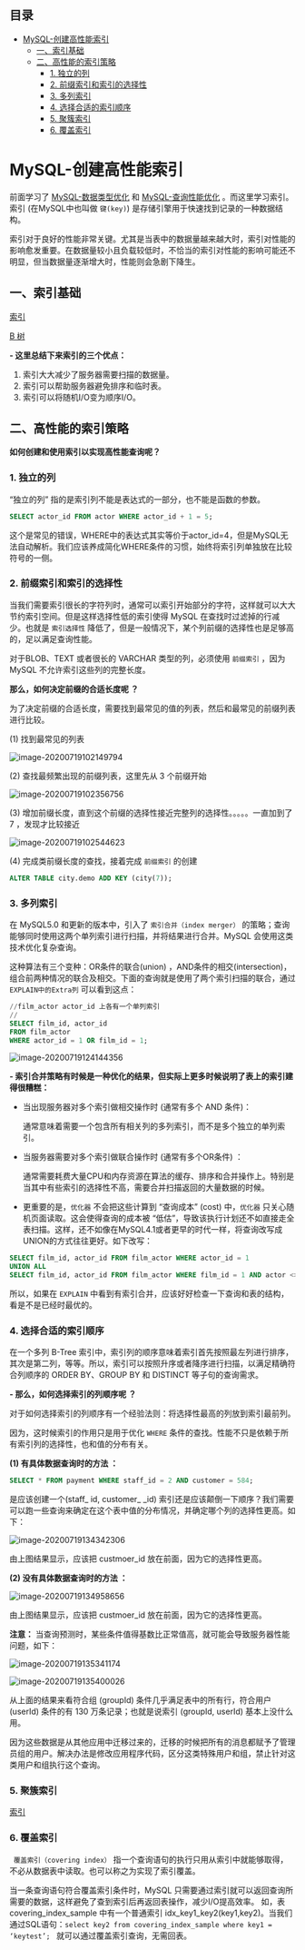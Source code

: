 ## 目录

- [MySQL-创建高性能索引](#mysql--------)
  * [一、索引基础](#------)
  * [二、高性能的索引策略](#----------)
    + [1. 独立的列](#1-----)
    + [2. 前缀索引和索引的选择性](#2------------)
    + [3. 多列索引](#3-----)
    + [4. 选择合适的索引顺序](#4----------)
    + [5. 聚簇索引](#5-----)
    + [6. 覆盖索引](#6-----)



# MySQL-创建高性能索引

前面学习了  [MySQL-数据类型优化]((https://onlythepiano.github.io/mysql-数据类型优化/))  和  [MySQL-查询性能优化](https://onlythepiano.github.io/mysql-查询性能优化/) 。而这里学习索引。索引 (在MySQL中也叫做 `键(key)`) 是存储引擎用于快速找到记录的一种数据结构。

索引对于良好的性能非常关键。尤其是当表中的数据量越来越大时，索引对性能的影响愈发重要。在数据量较小且负载较低时，不恰当的索引对性能的影响可能还不明显，但当数据量逐渐增大时，性能则会急剧下降生。

## 一、索引基础

[索引](https://onlythepiano.github.io/索引/)

[B 树](https://onlythepiano.github.io/b树/)

**- 这里总结下来索引的三个优点：**

1. 索引大大减少了服务器需要扫描的数据量。
2. 索引可以帮助服务器避免排序和临时表。
3. 索引可以将随机I/O变为顺序I/O。



## 二、高性能的索引策略

**如何创建和使用索引以实现高性能查询呢？**



### 1. 独立的列

“独立的列” 指的是索引列不能是表达式的一部分，也不能是函数的参数。

~~~sql
SELECT actor_id FROM actor WHERE actor_id + 1 = 5;
~~~

这个是常见的错误，WHERE中的表达式其实等价于actor_id=4，但是MySQL无法自动解析。我们应该养成简化WHERE条件的习惯，始终将索引列单独放在比较符号的一侧。



### 2. 前缀索引和索引的选择性

当我们需要索引很长的字符列时，通常可以索引开始部分的字符，这样就可以大大节约索引空间。但是这样选择性低的索引使得 MySQL 在查找时过滤掉的行减少。也就是 `索引选择性` 降低了，但是一般情况下，某个列前缀的选择性也是足够高的，足以满足查询性能。


对于BLOB、TEXT 或者很长的 VARCHAR 类型的列，必须使用 `前缀索引` ，因为 MySQL 不允许索引这些列的完整长度。



**那么，如何决定前缀的合适长度呢 ？**

为了决定前缀的合适长度，需要找到最常见的值的列表，然后和最常见的前缀列表进行比较。

(1) 找到最常见的列表

![image-20200719102149794](https://github.com/OnlyThePiano/Notes/blob/master/images/image-20200719102149794.png)

(2) 查找最频繁出现的前缀列表，这里先从 3 个前缀开始

 ![image-20200719102356756](https://github.com/OnlyThePiano/Notes/blob/master/images/image-20200719102356756.png)

(3) 增加前缀长度，直到这个前缀的选择性接近完整列的选择性。。。。。一直加到了 7 ，发现才比较接近

![image-20200719102544623](https://github.com/OnlyThePiano/Notes/blob/master/images/image-20200719102544623.png)

(4) 完成类前缀长度的查找，接着完成 `前缀索引` 的创建

~~~sql
ALTER TABLE city.demo ADD KEY (city(7));
~~~



### 3. 多列索引

在 MySQL5.0 和更新的版本中，引入了 `索引合并（index merger）` 的策略；查询能够同时使用这两个单列索引进行扫描，并将结果进行合并。MySQL 会使用这类技术优化复杂查询。

这种算法有三个变种：OR条件的联合(union) ，AND条件的相交(intersection)，组合前两种情况的联合及相交。下面的查询就是使用了两个索引扫描的联合，通过 `EXPLAIN中的Extra列` 可以看到这点：

~~~sql
//film_actor actor_id 上各有一个单列索引
//
SELECT film_id, actor_id
FROM film_actor
WHERE actor_id = 1 OR film_id = 1;
~~~

![image-20200719124144356](https://github.com/OnlyThePiano/Notes/blob/master/images/image-20200719124144356.png)

**- 索引合并策略有时候是一种优化的结果，但实际上更多时候说明了表上的索引建得很糟糕：**

* 当出现服务器对多个索引做相交操作时 (通常有多个 AND 条件)：

  通常意味着需要一个包含所有相关列的多列索引，而不是多个独立的单列索引。

* 当服务器需要对多个索引做联合操作时 (通常有多个OR条件) ：

  通常需要耗费大量CPU和内存资源在算法的缓存、排序和合并操作上。特别是当其中有些索引的选择性不高，需要合并扫描返回的大量数据的时候。

* 更重要的是，`优化器` 不会把这些计算到 “查询成本” (cost) 中，`优化器` 只关心随机页面读取。这会使得查询的成本被 “低估”，导致该执行计划还不如直接走全表扫描。这样，还不如像在MySQL4.1或者更早的时代一样，将查询改写成UNION的方式往往更好。如下改写：

~~~sql
SELECT film_id, actor_id FROM film_actor WHERE actor_id = 1
UNION ALL
SELECT film_id, actor_id FROM film_actor WHERE film_id = 1 AND actor <> 1;
~~~



所以，如果在 `EXPLAIN` 中看到有索引合并，应该好好检查一下查询和表的结构，看是不是已经时最优的。



### 4. 选择合适的索引顺序

在一个多列 B-Tree 索引中，索引列的顺序意味着索引首先按照最左列进行排序，其次是第二列，等等。所以，索引可以按照升序或者降序进行扫描，以满足精确符合列顺序的 ORDER BY、GROUP BY 和 DISTINCT 等子句的查询需求。



**- 那么，如何选择索引的列顺序呢 ？**

对于如何选择索引的列顺序有一个经验法则：将选择性最高的列放到索引最前列。

因为，这时候索引的作用只是用于优化 `WHERE` 条件的查找。性能不只是依赖于所有索引列的选择性，也和值的分布有关。



**(1) 有具体数据查询时的方法 ：**

~~~sql
SELECT * FROM payment WHERE staff_id = 2 AND customer = 584;
~~~

是应该创建一个(staff_ id, customer_ _id) 索引还是应该颠倒一下顺序？我们需要可以跑一些查询来确定在这个表中值的分布情况，并确定哪个列的选择性更高。如下：

![image-20200719134342306](https://github.com/OnlyThePiano/Notes/blob/master/images/image-20200719134342306.png)

由上图结果显示，应该把 custmoer_id 放在前面，因为它的选择性更高。



**(2) 没有具体数据查询时的方法 ：**

![image-20200719134958656](https://github.com/OnlyThePiano/Notes/blob/master/images/image-20200719134958656.png)

由上图结果显示，应该把 custmoer_id 放在前面，因为它的选择性更高。



**注意：** 当查询预测时，某些条件值得基数比正常值高，就可能会导致服务器性能问题，如下：

![image-20200719135341174](https://github.com/OnlyThePiano/Notes/blob/master/images/image-20200719135341174.png)

![image-20200719135400026](https://github.com/OnlyThePiano/Notes/blob/master/images/image-20200719135400026.png)

从上面的结果来看符合组 (groupId) 条件几乎满足表中的所有行，符合用户 (userId) 条件的有 130 万条记录；也就是说索引 (groupId, userId) 基本上没什么用。

因为这些数据是从其他应用中迁移过来的，迁移的时候把所有的消息都赋予了管理员组的用户。解决办法是修改应用程序代码，区分这类特殊用户和组，禁止针对这类用户和组执行这个查询。



### 5. 聚簇索引

[索引](https://onlythepiano.github.io/索引/)

### 6. 覆盖索引

` 覆盖索引（covering index）` 指一个查询语句的执行只用从索引中就能够取得，不必从数据表中读取。也可以称之为实现了索引覆盖。

当一条查询语句符合覆盖索引条件时，MySQL 只需要通过索引就可以返回查询所需要的数据，这样避免了查到索引后再返回表操作，减少I/O提高效率。 如，表 covering_index_sample 中有一个普通索引 idx_key1_key2(key1,key2)。当我们通过SQL语句：`select key2 from covering_index_sample where key1 = ‘keytest’; ` 就可以通过覆盖索引查询，无需回表。

